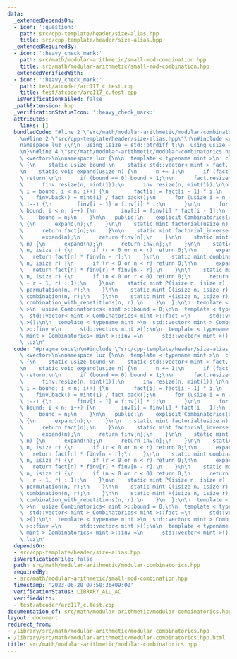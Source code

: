 ```yaml
---
data:
  _extendedDependsOn:
  - icon: ':question:'
    path: src/cpp-template/header/size-alias.hpp
    title: src/cpp-template/header/size-alias.hpp
  _extendedRequiredBy:
  - icon: ':heavy_check_mark:'
    path: src/math/modular-arithmetic/small-mod-combination.hpp
    title: src/math/modular-arithmetic/small-mod-combination.hpp
  _extendedVerifiedWith:
  - icon: ':heavy_check_mark:'
    path: test/atcoder/arc117_c.test.cpp
    title: test/atcoder/arc117_c.test.cpp
  _isVerificationFailed: false
  _pathExtension: hpp
  _verificationStatusIcon: ':heavy_check_mark:'
  attributes:
    links: []
  bundledCode: "#line 2 \"src/math/modular-arithmetic/modular-combinatorics.hpp\"\n\
    \n#line 2 \"src/cpp-template/header/size-alias.hpp\"\n\n#include <cstddef>\n\n\
    namespace luz {\n\n  using isize = std::ptrdiff_t;\n  using usize = std::size_t;\n\
    \n}\n#line 4 \"src/math/modular-arithmetic/modular-combinatorics.hpp\"\n\n#include\
    \ <vector>\n\nnamespace luz {\n\n  template < typename mint >\n  class Combinatorics\
    \ {\n    static usize bound;\n    static std::vector< mint > fact, finv, inv;\n\
    \n    static void expand(usize n) {\n      n += 1;\n      if (fact.size() >= n)\
    \ return;\n\n      if (bound == 0) bound = 1;\n\n      fact.resize(n, mint(1));\n\
    \      finv.resize(n, mint(1));\n      inv.resize(n, mint(1));\n\n      for (usize\
    \ i = bound; i < n; i++) {\n        fact[i] = fact[i - 1] * i;\n      }\n\n  \
    \    finv.back() = mint(1) / fact.back();\n      for (usize i = n - 1; i >= bound;\
    \ i--) {\n        finv[i - 1] = finv[i] * i;\n      }\n\n      for (usize i =\
    \ bound; i < n; i++) {\n        inv[i] = finv[i] * fact[i - 1];\n      }\n\n \
    \     bound = n;\n    }\n\n   public:\n    explicit Combinatorics(usize n = 0)\
    \ {\n      expand(n);\n    }\n\n    static mint factorial(usize n) {\n      expand(n);\n\
    \      return fact[n];\n    }\n\n    static mint factorial_inverse(usize n) {\n\
    \      expand(n);\n      return finv[n];\n    }\n\n    static mint inverse(usize\
    \ n) {\n      expand(n);\n      return inv[n];\n    }\n\n    static mint permutation(isize\
    \ n, isize r) {\n      if (r < 0 or n < r) return 0;\n\n      expand(n);\n   \
    \   return fact[n] * finv[n - r];\n    }\n\n    static mint combination(isize\
    \ n, isize r) {\n      if (r < 0 or n < r) return 0;\n\n      expand(n);\n   \
    \   return fact[n] * finv[r] * finv[n - r];\n    }\n\n    static mint combination_with_repetitions(isize\
    \ n, isize r) {\n      if (n < 0 or r < 0) return 0;\n      return (r ? combination(n\
    \ + r - 1, r) : 1);\n    }\n\n    static mint P(isize n, isize r) {\n      return\
    \ permutation(n, r);\n    }\n\n    static mint C(isize n, isize r) {\n      return\
    \ combination(n, r);\n    }\n\n    static mint H(isize n, isize r) {\n      return\
    \ combination_with_repetitions(n, r);\n    }\n  };\n\n  template < typename mint\
    \ >\n  usize Combinatorics< mint >::bound = 0;\n\n  template < typename mint >\n\
    \  std::vector< mint > Combinatorics< mint >::fact =\n      std::vector< mint\
    \ >();\n\n  template < typename mint >\n  std::vector< mint > Combinatorics< mint\
    \ >::finv =\n      std::vector< mint >();\n\n  template < typename mint >\n  std::vector<\
    \ mint > Combinatorics< mint >::inv =\n      std::vector< mint >();\n\n} // namespace\
    \ luz\n"
  code: "#pragma once\n\n#include \"src/cpp-template/header/size-alias.hpp\"\n\n#include\
    \ <vector>\n\nnamespace luz {\n\n  template < typename mint >\n  class Combinatorics\
    \ {\n    static usize bound;\n    static std::vector< mint > fact, finv, inv;\n\
    \n    static void expand(usize n) {\n      n += 1;\n      if (fact.size() >= n)\
    \ return;\n\n      if (bound == 0) bound = 1;\n\n      fact.resize(n, mint(1));\n\
    \      finv.resize(n, mint(1));\n      inv.resize(n, mint(1));\n\n      for (usize\
    \ i = bound; i < n; i++) {\n        fact[i] = fact[i - 1] * i;\n      }\n\n  \
    \    finv.back() = mint(1) / fact.back();\n      for (usize i = n - 1; i >= bound;\
    \ i--) {\n        finv[i - 1] = finv[i] * i;\n      }\n\n      for (usize i =\
    \ bound; i < n; i++) {\n        inv[i] = finv[i] * fact[i - 1];\n      }\n\n \
    \     bound = n;\n    }\n\n   public:\n    explicit Combinatorics(usize n = 0)\
    \ {\n      expand(n);\n    }\n\n    static mint factorial(usize n) {\n      expand(n);\n\
    \      return fact[n];\n    }\n\n    static mint factorial_inverse(usize n) {\n\
    \      expand(n);\n      return finv[n];\n    }\n\n    static mint inverse(usize\
    \ n) {\n      expand(n);\n      return inv[n];\n    }\n\n    static mint permutation(isize\
    \ n, isize r) {\n      if (r < 0 or n < r) return 0;\n\n      expand(n);\n   \
    \   return fact[n] * finv[n - r];\n    }\n\n    static mint combination(isize\
    \ n, isize r) {\n      if (r < 0 or n < r) return 0;\n\n      expand(n);\n   \
    \   return fact[n] * finv[r] * finv[n - r];\n    }\n\n    static mint combination_with_repetitions(isize\
    \ n, isize r) {\n      if (n < 0 or r < 0) return 0;\n      return (r ? combination(n\
    \ + r - 1, r) : 1);\n    }\n\n    static mint P(isize n, isize r) {\n      return\
    \ permutation(n, r);\n    }\n\n    static mint C(isize n, isize r) {\n      return\
    \ combination(n, r);\n    }\n\n    static mint H(isize n, isize r) {\n      return\
    \ combination_with_repetitions(n, r);\n    }\n  };\n\n  template < typename mint\
    \ >\n  usize Combinatorics< mint >::bound = 0;\n\n  template < typename mint >\n\
    \  std::vector< mint > Combinatorics< mint >::fact =\n      std::vector< mint\
    \ >();\n\n  template < typename mint >\n  std::vector< mint > Combinatorics< mint\
    \ >::finv =\n      std::vector< mint >();\n\n  template < typename mint >\n  std::vector<\
    \ mint > Combinatorics< mint >::inv =\n      std::vector< mint >();\n\n} // namespace\
    \ luz\n"
  dependsOn:
  - src/cpp-template/header/size-alias.hpp
  isVerificationFile: false
  path: src/math/modular-arithmetic/modular-combinatorics.hpp
  requiredBy:
  - src/math/modular-arithmetic/small-mod-combination.hpp
  timestamp: '2023-06-20 07:50:36+09:00'
  verificationStatus: LIBRARY_ALL_AC
  verifiedWith:
  - test/atcoder/arc117_c.test.cpp
documentation_of: src/math/modular-arithmetic/modular-combinatorics.hpp
layout: document
redirect_from:
- /library/src/math/modular-arithmetic/modular-combinatorics.hpp
- /library/src/math/modular-arithmetic/modular-combinatorics.hpp.html
title: src/math/modular-arithmetic/modular-combinatorics.hpp
---
```

